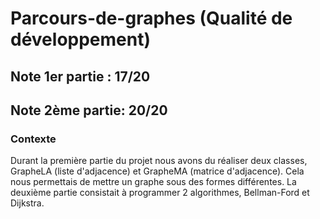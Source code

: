 # Parcours-de-graphes (Qualité de développement)
## Note 1er partie : 17/20
## Note 2ème partie: 20/20

### Contexte
Durant la première partie du projet nous avons du réaliser deux classes, GrapheLA (liste d'adjacence) 
et GrapheMA (matrice d'adjacence). Cela nous permettais de mettre un graphe sous des formes différentes.
La deuxième partie consistait à programmer 2 algorithmes, Bellman-Ford et Dijkstra.
